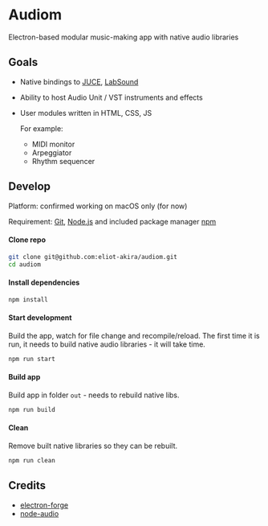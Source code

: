 # Audiom

Electron-based modular music-making app with native audio libraries

## Goals

- Native bindings to [JUCE](https://www.juce.com/), [LabSound](http://labsound.io)
- Ability to host Audio Unit / VST instruments and effects
- User modules written in HTML, CSS, JS

  For example:
  - MIDI monitor
  - Arpeggiator
  - Rhythm sequencer

## Develop

Platform: confirmed working on macOS only (for now)

Requirement: [Git](https://git-scm.com/), [Node.js](https://nodejs.org/en/) and included package manager [npm](https://www.npmjs.com/)

#### Clone repo

```sh
git clone git@github.com:eliot-akira/audiom.git
cd audiom
```

#### Install dependencies

```sh
npm install
```

#### Start development

Build the app, watch for file change and recompile/reload. The first time it is run, it needs to build native audio libraries - it will take time.

```sh
npm run start
```

#### Build app

Build app in folder `out` - needs to rebuild native libs.

```sh
npm run build
```

#### Clean

Remove built native libraries so they can be rebuilt.

```sh
npm run clean
```


## Credits

- [electron-forge](https://github.com/electron-userland/electron-forge)
- [node-audio](https://github.com/ramirezd42/node-audio)
